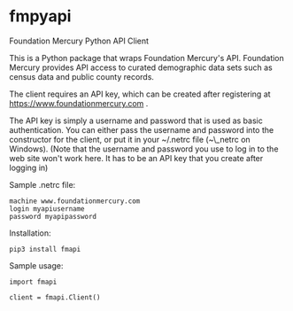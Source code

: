 # fmpyapi
Foundation Mercury Python API Client

This is a Python package that wraps Foundation Mercury's API.  Foundation Mercury provides API access to curated demographic data sets such as census data and public county records.

The client requires an API key, which can be created after registering at https://www.foundationmercury.com .

The API key is simply a username and password that is used as basic authentication.  You can either pass the username and password into the constructor for the client, or put it in your \~/.netrc file (\~\\_netrc on Windows).  (Note that the username and password you use to log in to the web site won't work here.  It has to be an API key that you create after logging in)

Sample .netrc file:

    machine www.foundationmercury.com
    login myapiusername
    password myapipassword

Installation:

    pip3 install fmapi

Sample usage:

    import fmapi

    client = fmapi.Client()
    


